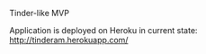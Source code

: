 Tinder-like MVP

Application is deployed on Heroku in current state: http://tinderam.herokuapp.com/
